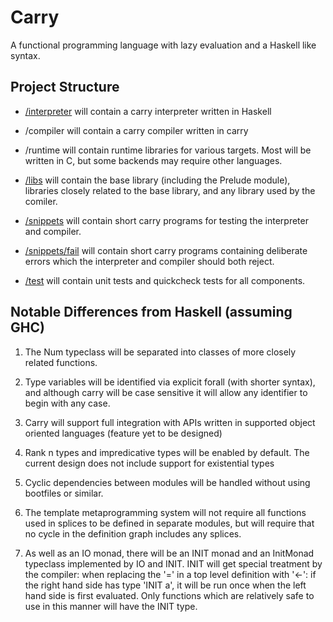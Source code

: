 # Carry

A functional programming language with lazy evaluation and a Haskell like
syntax.

## Project Structure

 * [/interpreter](interpreter) will contain a carry interpreter written in Haskell

 * /compiler will contain a carry compiler written in carry

 * /runtime will contain runtime libraries for various targets. Most will be
written in C, but some backends may require other languages.

 * [/libs](libs) will contain the base library (including the Prelude module), libraries
closely related to the base library, and any library used by the comiler.

 * [/snippets](snippets) will contain short carry programs for testing the interpreter and
compiler.

 * [/snippets/fail](snippets/fail) will contain short carry programs containing deliberate errors
which the interpreter and compiler should both reject.

 * [/test](/test) will contain unit tests and quickcheck tests for all components.

## Notable Differences from Haskell (assuming GHC)

 1. The Num typeclass will be separated into classes of more closely related
functions.

 2. Type variables will be identified via explicit forall (with shorter syntax),
and although carry will be case sensitive it will allow any identifier to begin
with any case.

 3. Carry will support full integration with APIs written in supported object
oriented languages (feature yet to be designed)

 4. Rank n types and impredicative types will be enabled by default. The current
design does not include support for existential types

 5. Cyclic dependencies between modules will be handled without using bootfiles
or similar.

 6. The template metaprogramming system will not require all functions used in
splices to be defined in separate modules, but will require that no cycle in
the definition graph includes any splices.

 7. As well as an IO monad, there will be an INIT monad and an InitMonad
typeclass implemented by IO and INIT. INIT will get special treatment by the
compiler: when replacing the '=' in a top level definition with '<-': if the
right hand side has type 'INIT a', it will be run once when the left hand side
is first evaluated. Only functions which are relatively safe to use in this
manner will have the INIT type.

